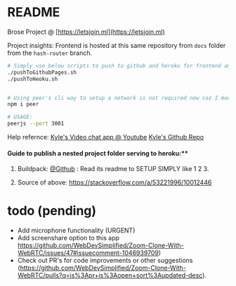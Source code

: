 # README

Brose Project @ [https://letsjoin.ml](https://letsjoin.ml)

Project insights: Frontend is hosted at this same repository from `docs` folder from the `hash-router` branch.

```bash
# Simply use below scripts to push to github and heroku for frontend and backend deployments, yo!
./pushToGithubPages.sh
./pushToHeoku.sh 


# Using peer's cli way to setup a network is not required now coz I mounted peer on top of express server.
npm i peer

# USAGE:
peerjs --port 3001
```

Help refernce: [Kyle's Video chat app @ Youtube](https://youtu.be/DvlyzDZDEq4)
[Kyle's Github Repo](https://github.com/WebDevSimplified/Zoom-Clone-With-WebRTC/issues?q=is%3Aissue+is%3Aopen+sort%3Aupdated-desc)


#### Guide to publish a nested project folder serving to heroku:**

1. Buildpack: [@Github](https://github.com/timanovsky/subdir-heroku-buildpack) : Read its readme to SETUP SIMPLY like 1 2 3.

2. Source of above: https://stackoverflow.com/a/53221996/10012446

# todo (pending)

- Add microphone functionality (URGENT)
- Add screenshare option to this app https://github.com/WebDevSimplified/Zoom-Clone-With-WebRTC/issues/47#issuecomment-1046939709)
- Check out PR's for code improvements or other suggestions (https://github.com/WebDevSimplified/Zoom-Clone-With-WebRTC/pulls?q=is%3Apr+is%3Aopen+sort%3Aupdated-desc).
